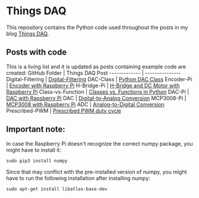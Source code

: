 # Things DAQ

This repository contains the Python code used throughout the posts in my blog
[Things DAQ](https://thingsdaq.org/).

## Posts with code
This is a living list and it is updated as posts containing example code are created:
GitHub Folder | Things DAQ Post
------------- | ---------------
Digital-Filtering | [Digital-Filtering](https://thingsdaq.org/2022/03/23/digital-filtering/)
DAC-Class | [Python DAC Class](https://thingsdaq.org/2022/03/17/python-dac-class/)
Encoder-Pi | [Encoder with Raspberry Pi](https://thingsdaq.org/2022/03/09/encoder-with-raspberry-pi/)
H-Bridge-Pi | [H-Bridge and DC Motor with Raspberry Pi](https://thingsdaq.org/2022/03/01/h-bridge-and-dc-motor-with-raspberry-pi/)
Class-vs-Function | [Classes vs. Functions in Python](https://thingsdaq.org/2022/02/23/classes-vs-functions-in-python/)
DAC-Pi | [DAC with Rapsberry Pi](https://thingsdaq.org/2022/02/08/dac-with-raspberry-pi/)
DAC | [Digital-to-Analog Conversion](https://thingsdaq.org/2022/02/02/digital-to-analog-conversion/)
MCP3008-Pi | [MCP3008 with Raspberry Pi](https://thingsdaq.org/2022/01/24/mcp3008-with-raspberry-pi/)
ADC | [Analog-to-Digital Conversion](https://thingsdaq.org/2022/01/17/analog-to-digital-conversion/)
Prescribed-PWM | [Prescribed PWM duty cycle](https://thingsdaq.org/2022/01/02/prescribed-pwm-duty-cycle/)


## Important note:
In case the Raspberry Pi doesn't recognize the correct numpy package, you might have to install it:

```
sudo pip3 install numpy
```

Since that may conflict with the pre-installed version of numpy, you might have to run
the following installation after installing numpy:

```
sudo apt-get install libatlas-base-dev
```


